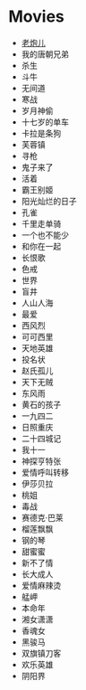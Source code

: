 # Movies

- [老炮儿](https://www.youtube.com/results?search_query=%E8%80%81%E7%82%AE%E5%84%BF)
- 我的唐朝兄弟
- 杀生
- 斗牛
- 无间道
- 寒战
- 岁月神偷
- 十七岁的单车
- 卡拉是条狗
- 芙蓉镇
- 寻枪
- 鬼子来了
- 活着
- 霸王别姬
- 阳光灿烂的日子
- 孔雀
- 千里走单骑
- 一个也不能少
- 和你在一起
- 长恨歌
- 色戒
- 世界
- 盲井
- 人山人海
- 最爱
- 西风烈
- 可可西里
- 天地英雄
- 投名状
- 赵氏孤儿
- 天下无贼
- 东风雨
- 黄石的孩子
- 一九四二
- 日照重庆
- 二十四城记
- 我十一
- 神探亨特张
- 爱情呼叫转移
- 伊莎贝拉
- 桃姐
- 毒战
- 赛德克·巴莱
- 榴莲飘飘
- 钢的琴
- 甜蜜蜜
- 新不了情
- 长大成人
- 爱情麻辣烫
- 艋岬
- 本命年
- 湘女潇潇
- 香魂女
- 黑骏马
- 双旗镇刀客
- 欢乐英雄
- 阴阳界
